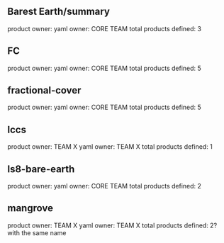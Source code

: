 ## Barest Earth/summary
product owner:
yaml owner: CORE TEAM
total products defined: 3

## FC
product owner:
yaml owner: CORE TEAM
total products defined: 5

## fractional-cover
product owner:
yaml owner: CORE TEAM
total products defined: 5

## lccs
product owner: TEAM X
yaml owner: TEAM X
total products defined: 1

## ls8-bare-earth
product owner:
yaml owner: CORE TEAM
total products defined: 2

## mangrove
product owner: TEAM X
yaml owner: TEAM X
total products defined: 2? with the same name
